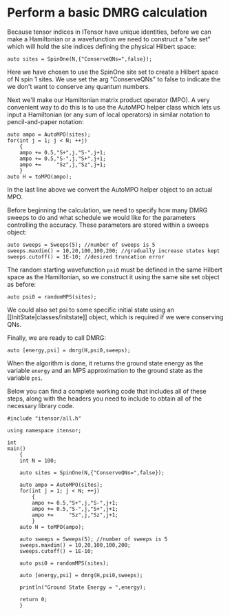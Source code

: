 # Perform a basic DMRG calculation #

Because tensor indices in ITensor have unique identities, before we can make a Hamiltonian
or a wavefunction we need to construct a "site set" which will hold the site indices defining
the physical Hilbert space:

    auto sites = SpinOne(N,{"ConserveQNs=",false});

Here we have chosen to use the SpinOne site set to create a Hilbert space of N 
spin 1 sites. We use set the arg "ConserveQNs" to false to indicate the we don't
want to conserve any quantum numbers.

Next we'll make our Hamiltonian matrix product operator (MPO). A very 
convenient way to do this is to use the AutoMPO helper class which lets 
us input a Hamiltonian (or any sum of local operators) in similar notation
to pencil-and-paper notation:

    auto ampo = AutoMPO(sites);
    for(int j = 1; j < N; ++j)
        {
        ampo += 0.5,"S+",j,"S-",j+1;
        ampo += 0.5,"S-",j,"S+",j+1;
        ampo +=     "Sz",j,"Sz",j+1;
        }
    auto H = toMPO(ampo);

In the last line above we convert the AutoMPO helper object to an actual MPO.

Before beginning the calculation, we need to specify how many DMRG sweeps to do and
what schedule we would like for the parameters controlling the accuracy.
These parameters are stored within a sweeps object:

    auto sweeps = Sweeps(5); //number of sweeps is 5
    sweeps.maxdim() = 10,20,100,100,200; //gradually increase states kept
    sweeps.cutoff() = 1E-10; //desired truncation error

The random starting wavefunction `psi0` must be defined in the same Hilbert space
as the Hamiltonian, so we construct it using the same site set object as before:

    auto psi0 = randomMPS(sites);

We could also set psi to some specific initial state using an [[InitState|classes/initstate]] object,
which is required if we were conserving QNs.

Finally, we are ready to call DMRG:

    auto [energy,psi] = dmrg(H,psi0,sweeps);

When the algorithm is done, it returns the ground state energy as the variable `energy` and an MPS 
approximation to the ground state as the variable `psi`.

Below you can find a complete working code that includes all of these steps,
along with the headers you need to include to obtain all of the necessary library code.

    #include "itensor/all.h"

    using namespace itensor;

    int 
    main()
        {
        int N = 100;

        auto sites = SpinOne(N,{"ConserveQNs=",false});

        auto ampo = AutoMPO(sites);
        for(int j = 1; j < N; ++j)
            {
            ampo += 0.5,"S+",j,"S-",j+1;
            ampo += 0.5,"S-",j,"S+",j+1;
            ampo +=     "Sz",j,"Sz",j+1;
            }
        auto H = toMPO(ampo);

        auto sweeps = Sweeps(5); //number of sweeps is 5
        sweeps.maxdim() = 10,20,100,100,200;
        sweeps.cutoff() = 1E-10;

        auto psi0 = randomMPS(sites);

        auto [energy,psi] = dmrg(H,psi0,sweeps);

        println("Ground State Energy = ",energy);

        return 0;
        }


